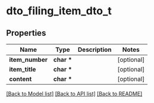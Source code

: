 # dto_filing_item_dto_t

## Properties
Name | Type | Description | Notes
------------ | ------------- | ------------- | -------------
**item_number** | **char \*** |  | [optional] 
**item_title** | **char \*** |  | [optional] 
**content** | **char \*** |  | [optional] 

[[Back to Model list]](../README.md#documentation-for-models) [[Back to API list]](../README.md#documentation-for-api-endpoints) [[Back to README]](../README.md)


